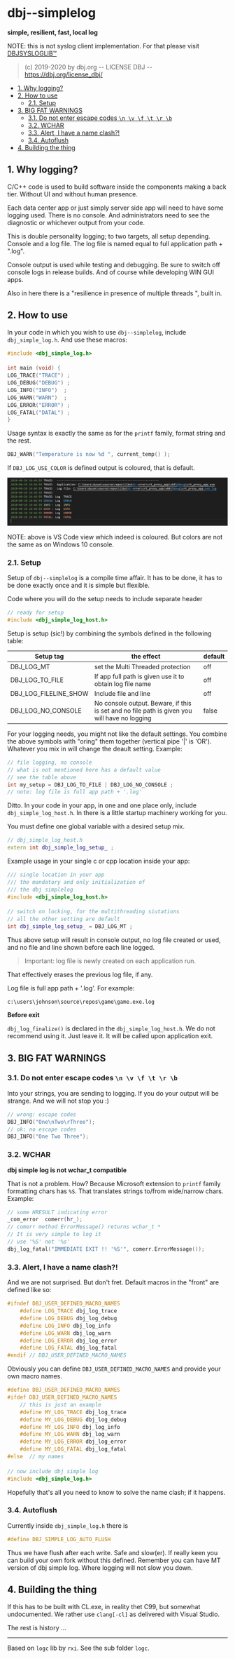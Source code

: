 <h1>dbj--simplelog</h1>

**simple, resilient, fast, local log**

NOTE: this is not syslog client implementation. For that please visit [DBJSYSLOGLIB&trade;](https://github.com/dbj-data/dbjsysloglib)

> (c) 2019-2020 by dbj.org   -- LICENSE DBJ -- https://dbj.org/license_dbj/ 

- [1. Why logging?](#1-why-logging)
- [2. How to use](#2-how-to-use)
	- [2.1. Setup](#21-setup)
- [3. BIG FAT WARNINGS](#3-big-fat-warnings)
	- [3.1. Do not enter escape codes `\n \v \f \t \r \b`](#31-do-not-enter-escape-codes-n-v-f-t-r-b)
	- [3.2. WCHAR](#32-wchar)
	- [3.3. Alert, I have a name clash?!](#33-alert-i-have-a-name-clash)
	- [3.4. Autoflush](#34-autoflush)
- [4. Building the thing](#4-building-the-thing)

## 1. Why logging?

C/C++ code is used to build software inside the components making a back tier. Without UI and without human presence.

Each data center app or just simply server side app will need to have some logging used. There is no console. And administrators need to see the diagnostic or whichever output from your code.

This is double personality logging; to two targets, all setup depending. Console and a log file. The log file is named equal to full application path + ".log".

Console output is used while testing and debugging. Be sure to switch off console logs in release builds. And of course while developing WIN GUI apps.

Also in here there is a "resilience in presence of multiple threads ", built in.

## 2. How to use

In your code in which you wish to use `dbj--simplelog`, include `dbj_simple_log.h`. And use these macros:

```cpp
#include <dbj_simple_log.h>

int main (void) {
LOG_TRACE("TRACE") ;
LOG_DEBUG("DEBUG") ;
LOG_INFO("INFO")  ;
LOG_WARN("WARN")  ;
LOG_ERROR("ERROR") ;
LOG_FATAL("DATAL") ;
}
```

Usage syntax is exactly the same as for the `printf` family, format string and the rest.
```cpp
DBJ_WARN("Temperature is now %d ", current_temp() );
```

If `DBJ_LOG_USE_COLOR` is defined output is coloured, that is default. 

![coloured view in vs code](doc/in_vs_code.jpg)

NOTE: above is VS Code view which indeed is coloured. But colors are not the same as on Windows 10 console.

### 2.1. Setup

Setup of `dbj--simplelog` is a compile time affair.  It has to be done, it has to be done exactly once and it is simple but flexible. 

Code where you will do the setup needs to include separate header
```cpp
// ready for setup
#include <dbj_simple_log_host.h>
```
Setup is setup (sic!) by combining the symbols defined in the following table:

| Setup tag  | the effect  | default
|---|---|---| 
 DBJ_LOG_MT | set the Multi Threaded protection | off
DBJ_LOG_TO_FILE  | If app full path is given  use it to obtain log file name | off
DBJ_LOG_FILELINE_SHOW | Include file and line | off
DBJ_LOG_NO_CONSOLE | No console output. Beware, if this is set and no file path is given you will have no logging | false

For your logging needs, you might not like the default settings. You combine the above symbols with "oring" them together (vertical pipe '|' is 'OR'). Whatever you mix in will change the deault setting. Example:
```cpp
// file logging, no console
// what is not mentioned here has a default value
// see the table above
int my_setup = DBJ_LOG_TO_FILE | DBJ_LOG_NO_CONSOLE ;
// note: log file is full app path + '.log'
```

Ditto. In your code in your app, in one and one place only, include `dbj_simple_log_host.h`. In there is a little startup machinery working for you.

You must define one global variable with a desired setup mix. 

```cpp
// dbj_simple_log_host.h
extern int dbj_simple_log_setup_ ;
```
Example usage in your single c or cpp location inside your app:

```cpp
/// single location in your app
/// the mandatory and only initialization of 
/// the dbj simplelog
#include <dbj_simple_log_host.h>

// switch on locking, for the multithreading siutations
// all the other setting are default 
int dbj_simple_log_setup_ = DBJ_LOG_MT ;
```

Thus above setup will result in console output, no log file created or used, and no file and line shown before each line logged.

> Important: log file is newly created on each application run.

That effectively erases the previous log file, if any.

Log file is full app path + '.log'. For example:

```
c:\users\johnson\source\repos\game\game.exe.log
```

**Before exit**

 `dbj_log_finalize()` is declared in the `dbj_simple_log_host.h`. We do not recommend using it. Just leave it. It will be called upon application exit.

## 3. BIG FAT WARNINGS
### 3.1. Do not enter escape codes `\n \v \f \t \r \b` 

Into your strings, you are sending to logging. If you do your output will be strange. And we will not stop you :)

```cpp
// wrong: escape codes
DBJ_INFO("One\nTwo\rThree");
// ok: no escape codes
DBJ_INFO("One Two Three");
```

### 3.2. WCHAR 

**dbj simple log is not wchar_t compatible**

That is not a problem. How? Because Microsoft extension to `printf` family formatting chars has `%S`. That translates strings to/from wide/narrow chars. Example:

```cpp
// some HRESULT indicating error
_com_error  comerr(hr_);
// comerr method ErrorMessage() returns wchar_t *
// It is very simple to log it 
// use '%S' not '%s'
dbj_log_fatal("IMMEDIATE EXIT !! '%S'", comerr.ErrorMessage());
```
### 3.3. Alert, I have a name clash?!

And we are not surprised. But don't fret. Default macros in the "front" are defined like so:

```cpp
#ifndef DBJ_USER_DEFINED_MACRO_NAMES
	#define LOG_TRACE dbj_log_trace
	#define LOG_DEBUG dbj_log_debug
	#define LOG_INFO dbj_log_info
	#define LOG_WARN dbj_log_warn
	#define LOG_ERROR dbj_log_error
	#define LOG_FATAL dbj_log_fatal
#endif // DBJ_USER_DEFINED_MACRO_NAMES 
```
Obviously you can define `DBJ_USER_DEFINED_MACRO_NAMES` and provide your own macro names. 
```cpp
#define DBJ_USER_DEFINED_MACRO_NAMES
#ifdef DBJ_USER_DEFINED_MACRO_NAMES
    // this is just an example
	#define MY_LOG_TRACE dbj_log_trace
	#define MY_LOG_DEBUG dbj_log_debug
	#define MY_LOG_INFO dbj_log_info
	#define MY_LOG_WARN dbj_log_warn
	#define MY_LOG_ERROR dbj_log_error
	#define MY_LOG_FATAL dbj_log_fatal
#else  // my names

// now include dbj simple log
#include <dbj_simple_log.h>
```
Hopefully that's all you need to know to solve the name clash; if it happens.

### 3.4. Autoflush

Currently inside `dbj_simple_log.h` there is
```cpp
#define DBJ_SIMPLE_LOG_AUTO_FLUSH
```
Thus we have flush after each write. Safe and slow(er). If really keen you can build your own fork without this defined. Remember you can have MT version of dbj simple log. Where logging will not slow you down.

## 4. Building the thing

If this has to be built with CL.exe, in reality thet C99, but somewhat undocumented. We rather use `clang[-cl]` as delivered with Visual Studio.

The rest is history ...

-------

Based on `logc` lib by `rxi`. See the sub folder `logc`.

